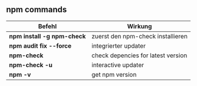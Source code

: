 ## npm commands


| Befehl      | Wirkung |
| ----------- | ----------- |
| **npm install -g npm-check**      | zuerst den npm-check installieren |
| **npm audit fix --force**         | integrierter updater |
| **npm-check**                     | check depencies for latest version |
| **npm-check -u**                  | interactive updater |
| **npm -v**                        | get npm version |